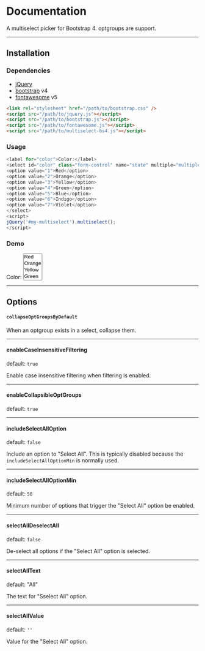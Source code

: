 # Documentation

A multiselect picker for Bootstrap 4.
optgroups are support.

---

## Installation

### Dependencies
- [jQuery](https://jquery.com/)
- [bootstrap](https://getbootstrap.com/) v4
- [fontawesome](https://fontawesome.com/) v5

```html
<link rel="stylesheet" href="/path/to/bootstrap.css" />
<script src="/path/to/jquery.js"></script>
<script src="/path/to/bootstrap.js"></script>
<script src="/path/to/fontawesome.js"></script>
<script src="/path/to/multiselect-bs4.js"></script>
```

### Usage

```javascript
<label for="color">Color:</label>
<select id="color" class="form-control" name="state" multiple="multiple">
<option value="1">Red</option>
<option value="2">Orange</option>
<option value="3">Yellow</option>
<option value="4">Green</option>
<option value="5">Blue</option>
<option value="6">Indigo</option>
<option value="7">Violet</option>
</select>
<script>
jQuery('#my-multiselect').multiselect();
</script>
```

### Demo

<link rel="stylesheet" href="css/bootstrap.min.css" />
<script src="js/jquery.min.js" defer="defer"></script>
<script src="js/bootstrap.bundle.min.js" defer="defer"></script>
<script src="../src/multiselect-bs4.js" defer="defer"></script>
<label for="color">Color:</label>
<select id="color" class="form-control" name="state" multiple="multiple">
<option value="1">Red</option>
<option value="2">Orange</option>
<option value="3">Yellow</option>
<option value="4">Green</option>
<option value="5">Blue</option>
<option value="6">Indigo</option>
<option value="7">Violet</option>
</select>
<script>
document.addEventListener('DOMContentLoaded', function() {
	jQuery('#color').multiselect({

	});
});
</script>

---

## Options

#### ```collapseOptGroupsByDefault```

When an optgroup exists in a select, collapse them.

---

#### enableCaseInsensitiveFiltering

default: ```true```

Enable case insensitive filtering when filtering is enabled.

---

#### enableCollapsibleOptGroups

default: ```true```

---

#### includeSelectAllOption

default: ```false```

Include an option to "Select All". This is typically disabled because the
```includeSelectAllOptionMin``` is normally used.

---

#### includeSelectAllOptionMin

default: ```50```

Minimum number of options that trigger the "Select All" option be enabled.

---

#### selectAllDeselectAll

default: ```false```

De-select all options if the "Select All" option is selected.

---

#### selectAllText

default: "All"

The text for "Sselect All" option.

---

#### selectAllValue

default: ```''```

Value for the "Select All" option.
